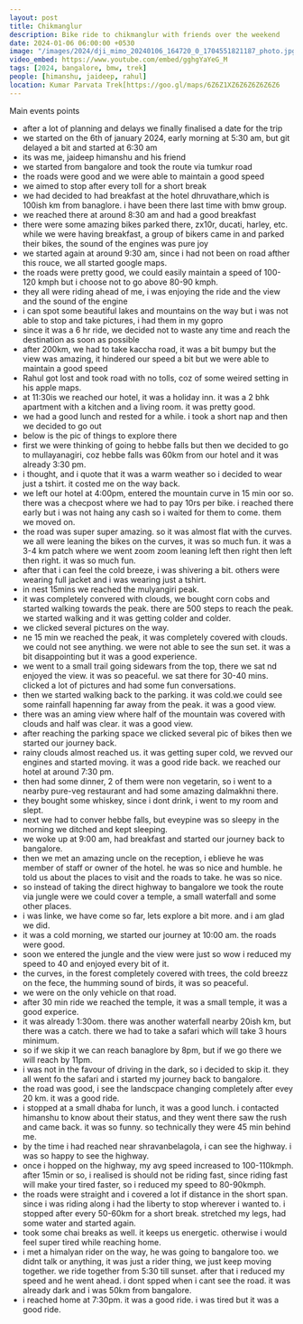```yaml
---
layout: post
title: Chikmanglur
description: Bike ride to chikmanglur with friends over the weekend
date: 2024-01-06 06:00:00 +0530
image: "/images/2024/dji_mimo_20240106_164720_0_1704551821187_photo.jpg"
video_embed: https://www.youtube.com/embed/gghgYaYeG_M
tags: [2024, bangalore, bmw, trek]
people: [himanshu, jaideep, rahul]
location: Kumar Parvata Trek[https://goo.gl/maps/6Z6Z1XZ6Z6Z6Z6Z6Z6
---
```


Main events points

- after a lot of planning and delays we finally finalised a date for the trip
- we started on the 6th of january 2024, early morning at 5:30 am, but git delayed a bit and started at 6:30 am
- its was me, jaideep himanshu and his friend
- we started from bangalore and took the route via tumkur road
- the roads were good and we were able to maintain a good speed
- we aimed to stop after every toll for a short break
- we had decided to had breakfast at the hotel dhruvathare,which is 100ish km from banaglore. i have been there last time with bmw group.
- we reached there at around 8:30 am and had a good breakfast
- there were some amazing bikes parked there, zx10r, ducati, harley, etc. while we were having breakfast, a group of bikers came in and parked their bikes, the sound of the engines was pure joy
- we started again at around 9:30 am, since i had not been on road afther this rouce, we all started google maps.
- the roads were pretty good, we could easily maintain a speed of 100-120 kmph but i choose not to go above 80-90 kmph.
- they all were riding ahead of me, i was enjoying the ride and the view and the sound of the engine
- i can spot some beautiful lakes and mountains on the way but i was not able to stop and take pictures, i had them in my gopro
- since it was a 6 hr ride, we decided not to waste any time and reach the destination as soon as possible
- after 200km, we had to take kaccha road, it was a bit bumpy but the view was amazing, it hindered our speed a bit but we were able to maintain a good speed
- Rahul got lost and took road with no tolls, coz of some weired setting in his apple maps.
- at 11:30is we reached our hotel, it was a holiday inn. it was a 2 bhk apartment with a kitchen and a living room. it was pretty good.
- we had a good lunch and rested for a while. i took a short nap and then we decided to go out
- below is the pic of things to explore there
- first we were thinking of going to hebbe falls but then we decided to go to mullayanagiri, coz hebbe falls was 60km from our hotel and it was already 3:30 pm.
- i thought, and i quote that it was a warm weather so i decided to wear just a tshirt. it costed me on the way back.
- we left our hotel at 4:00pm, entered the mountain curve in 15 min oor so. there was a checpost where we had to pay 10rs per bike. i reached there early but i was not haing any cash so i waited for them to come. them we moved on.
- the road was super super amazing. so it was almost flat with the curves. we all were leaning the bikes on the curves, it was so much fun. it was a 3-4 km patch where we went zoom zoom leaning left then right then left then right. it was so much fun.
- after that i can feel the cold breeze, i was shivering a bit. others were wearing full jacket and i was wearing just a tshirt.
- in nest 15mins we reached the mulyangiri peak.
- it was completely convered with clouds, we bought corn cobs and started walking towards the peak. there are 500 steps to reach the peak. we started walking and it was getting colder and colder.
- we clicked several pictures on the way.
- ne 15 min we reached the peak, it was completely covered with clouds. we could not see anything. we were not able to see the sun set. it was a bit disappointing but it was a good experience.
- we went to a small trail going sidewars from the top, there we sat nd enjoyed the view. it was so peaceful. we sat there for 30-40 mins. clicked a lot of pictures and had some fun conversations.
- then we started walking back to the parking. it was cold.we could see some rainfall hapenning far away from the peak. it was a good view.
- there was an aming view where half of the mountain was covered with clouds and half was clear. it was a good view.
- after reaching the parking space we clicked several pic of bikes then we started our journey back.
- rainy clouds almost reached us. it was getting super cold, we revved our engines and started moving. it was a good ride back. we reached our hotel at around 7:30 pm.
- then had some dinner, 2 of them were non vegetarin, so i went to a nearby pure-veg restaurant and had some amazing dalmakhni there.
- they bought some whiskey, since i dont drink, i went to my room and slept.
- next we had to conver hebbe falls, but eveypine was so sleepy in the morning we ditched and kept sleeping.
- we woke up at 9:00 am, had breakfast and started our journey back to bangalore.
- then we met an amazing uncle on the reception, i eblieve he was member of staff or owner of the hotel. he was so nice and humble. he told us about the places to visit and the roads to take. he was so nice.
- so instead of taking the direct highway to bangalore we took the route via jungle were we could cover a temple, a small waterfall and some other places.
- i was linke, we have come so far, lets explore a bit more. and i am glad we did.
- it was a cold morning, we started our journey at 10:00 am. the roads were good.
- soon we entered the jungle and the view were just so wow i reduced my speed to 40 and enjoyed every bit of it.
- the curves, in the forest completely covered with trees, the cold breezz on the fece, the humming sound of birds, it was so peaceful.
- we were on the only vehicle on that road.
- after 30 min ride we reached the temple, it was a small temple, it was a good experice.
- it was already 1:30om. there was another waterfall nearby 20ish km, but there was a catch. there we had to take a safari which will take 3 hours minimum.
- so if we skip it we can reach banaglore by 8pm, but if we go there we will reach by 11pm.
- i was not in the favour of driving in the dark, so i decided to skip it. they all went fo the safari and i started my journey back to bangalore.
- the road was good, i see the landscpace changing completely after evey 20 km. it was a good ride.
- i stopped at a small dhaba for lunch, it was a good lunch. i contacted himanshu to know about their status, and they went there saw the rush and came back. it was so funny. so technically they were 45 min behind me.
- by the time i had reached near shravanbelagola, i can see the highway. i was so happy to see the highway.
- once i hopped on the highway, my avg speed increased to 100-110kmph. after 15min or so, i realised is should not be riding fast, since riding fast will make your tired faster, so i reduced my speed to 80-90kmph.
- the roads were straight and i covered a lot if distance in the short span. since i was riding along i had the liberty to stop wherever i wanted to. i stopped after every 50-60km for a short break. stretched my legs, had some water and started again.
- took some chai breaks as well. it keeps us energetic. otherwise i would feel super tired while reaching home.
- i met a himalyan rider on the way, he was going to bangalore too. we didnt talk or anything, it was just a rider thing, we just keep moving together. we ride together from 5:30 till sunset. after that i reduced my speed and he went ahead. i dont spped when i cant see the road. it was already dark and i was 50km from bangalore.
- i reached home at 7:30pm. it was a good ride. i was tired but it was a good ride.
